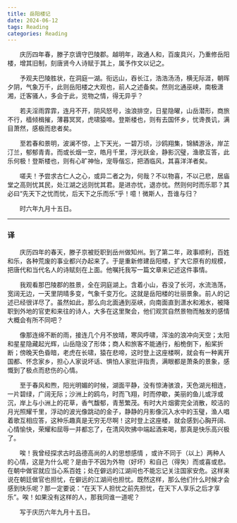 ```yaml
---
title: 岳阳楼记
date: 2024-06-12
tags: Reading
categories: Reading
---
```



　　庆历四年春，滕子京谪守巴陵郡。越明年，政通人和，百废具兴，乃重修岳阳楼，增其旧制，刻唐贤今人诗赋于其上，属予作文以记之。

　　予观夫巴陵胜状，在洞庭一湖。衔远山，吞长江，浩浩汤汤，横无际涯，朝晖夕阴，气象万千，此则岳阳楼之大观也，前人之述备矣。然则北通巫峡，南极潇湘，迁客骚人，多会于此，览物之情，得无异乎？

　　若夫淫雨霏霏，连月不开，阴风怒号，浊浪排空，日星隐曜，山岳潜形，商旅不行，樯倾楫摧，薄暮冥冥，虎啸猿啼。登斯楼也，则有去国怀乡，忧谗畏讥，满目萧然，感极而悲者矣。

　　至若春和景明，波澜不惊，上下天光，一碧万顷，沙鸥翔集，锦鳞游泳，岸芷汀兰，郁郁青青。而或长烟一空，皓月千里，浮光跃金，静影沉璧，渔歌互答，此乐何极！登斯楼也，则有心旷神怡，宠辱偕忘，把酒临风，其喜洋洋者矣。

　　嗟夫！予尝求古仁人之心，或异二者之为，何哉？不以物喜，不以己悲，居庙堂之高则忧其民，处江湖之远则忧其君。是进亦忧，退亦忧。然则何时而乐耶？其必曰“先天下之忧而忧，后天下之乐而乐”乎！噫！微斯人，吾谁与归？

　　时六年九月十五日。

<!-- more -->

---

### 译

　　庆历四年的春天，滕子京被贬职到岳州做知州。到了第二年，政事顺利，百姓和乐，各种荒废的事业都兴办起来了。于是重新修建岳阳楼，扩大它原有的规模，把唐代和当代名人的诗赋刻在上面。他嘱托我写一篇文章来记述这件事情。

　　我观看那巴陵郡的胜景，全在洞庭湖上。含着小山，吞没了长河，水流浩荡，宽阔无边，一天里阴晴多变，气象千变万化。这就是岳阳楼的壮丽景象。前人的记述已经很详尽了。虽然如此，那么向北面通到巫峡，向南面直到潇水和湘水，被降职到外地的官吏和来往的诗人，大多在这里聚会，他们观赏自然景物而触发的感情大概会有所不同吧？

　　像那连绵不断的雨，接连几个月不放晴，寒风呼啸，浑浊的浪冲向天空；太阳和星星隐藏起光辉，山岳隐没了形体；商人和旅客不能通行，船桅倒下，船桨折断；傍晚天色昏暗，老虎在长啸，猿在悲啼，这时登上这座楼啊，就会有一种离开国都、怀念家乡，担心人家说坏话、惧怕人家批评指责，满眼都是萧条的景象，感慨到了极点而悲伤的心情。

　　至于春风和煦，阳光明媚的时候，湖面平静，没有惊涛骇浪，天色湖光相连，一片碧绿，广阔无际；沙洲上的鸥鸟，时而飞翔，时而停歇，美丽的鱼儿或浮或沉，岸上与小洲上的花草，香气馥郁，青葱繁茂。有时大片烟雾完全消散，皎洁的月光照耀千里，浮动的波光像跳动的金子，静静的月影像沉入水中的玉璧，渔人唱着歌互相应答，这种乐趣真是无穷无尽啊！这时登上这座楼，就会感到心胸开阔、心情愉快，荣耀和屈辱一并都忘了，在清风吹拂中端起酒来喝，那真是快乐高兴极了。

　　唉！我曾经探求古时品德高尚的人的思想感情 ，或许不同于（以上）两种人的心情，这是为什么呢？是由于不因为外物（好坏）和自己（得失）而或喜或悲。在朝中做官就应当心系百姓；处在僻远的江湖间也不能忘记关注国家安危。这样来说在朝廷做官也担忧，在僻远的江湖间也担忧。既然这样，那么他们什么时候才会感到快乐呢？那一定要说：“在天下人担忧之前先担忧，在天下人享乐之后才享乐”。唉！如果没有这样的人，那我同谁一道呢？

　　写于庆历六年九月十五日。